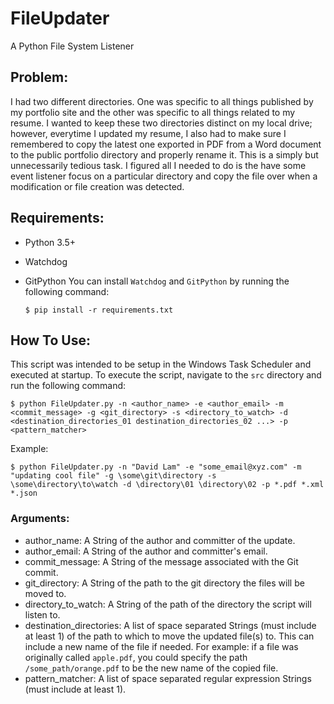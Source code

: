# FileUpdater

A Python File System Listener

## Problem:

I had two different directories. One was specific to all things published by my portfolio site and the other was specific to all things related to my resume. I wanted to keep these two directories distinct on my local drive; however, everytime I updated my resume, I also had to make sure I remembered to copy the latest one exported in PDF from a Word document to the public portfolio directory and properly rename it. This is a simply but unnecessarily tedious task. I figured all I needed to do is the have some event listener focus on a particular directory and copy the file over when a modification or file creation was detected.

## Requirements:

- Python 3.5+
- Watchdog
- GitPython You can install `Watchdog` and `GitPython` by running the following command:

  ```
  $ pip install -r requirements.txt
  ```

## How To Use:

This script was intended to be setup in the Windows Task Scheduler and executed at startup. To execute the script, navigate to the `src` directory and run the following command:

```
$ python FileUpdater.py -n <author_name> -e <author_email> -m <commit_message> -g <git_directory> -s <directory_to_watch> -d <destination_directories_01 destination_directories_02 ...> -p <pattern_matcher>
```

Example:

```
$ python FileUpdater.py -n "David Lam" -e "some_email@xyz.com" -m "updating cool file" -g \some\git\directory -s \some\directory\to\watch -d \directory\01 \directory\02 -p *.pdf *.xml *.json
```

### Arguments:

- author_name: A String of the author and committer of the update.
- author_email: A String of the author and committer's email.
- commit_message: A String of the message associated with the Git commit.
- git_directory: A String of the path to the git directory the files will be moved to.
- directory_to_watch: A String of the path of the directory the script will listen to.
- destination_directories: A list of space separated Strings (must include at least 1) of the path to which to move the updated file(s) to. This can include a new name of the file if needed. For example: if a file was originally called `apple.pdf`, you could specify the path `/some_path/orange.pdf` to be the new name of the copied file.
- pattern_matcher: A list of space separated regular expression Strings (must include at least 1).
